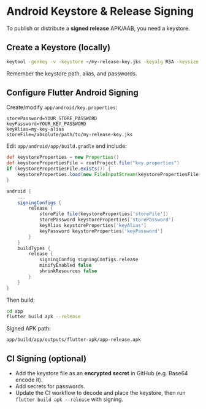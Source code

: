 
# Android Keystore & Release Signing

To publish or distribute a **signed release** APK/AAB, you need a keystore.

## Create a Keystore (locally)

```bash
keytool -genkey -v -keystore ~/my-release-key.jks -keyalg RSA -keysize 2048 -validity 10000 -alias my-key-alias
```
Remember the keystore path, alias, and passwords.

## Configure Flutter Android Signing

Create/modify `app/android/key.properties`:

```
storePassword=YOUR_STORE_PASSWORD
keyPassword=YOUR_KEY_PASSWORD
keyAlias=my-key-alias
storeFile=/absolute/path/to/my-release-key.jks
```

Edit `app/android/app/build.gradle` and include:

```gradle
def keystoreProperties = new Properties()
def keystorePropertiesFile = rootProject.file("key.properties")
if (keystorePropertiesFile.exists()) {
    keystoreProperties.load(new FileInputStream(keystorePropertiesFile))
}

android {
    ...
    signingConfigs {
        release {
            storeFile file(keystoreProperties['storeFile'])
            storePassword keystoreProperties['storePassword']
            keyAlias keystoreProperties['keyAlias']
            keyPassword keystoreProperties['keyPassword']
        }
    }
    buildTypes {
        release {
            signingConfig signingConfigs.release
            minifyEnabled false
            shrinkResources false
        }
    }
}
```

Then build:

```bash
cd app
flutter build apk --release
```

Signed APK path:
```
app/build/app/outputs/flutter-apk/app-release.apk
```

## CI Signing (optional)

- Add the keystore file as an **encrypted secret** in GitHub (e.g. Base64 encode it).
- Add secrets for passwords.
- Update the CI workflow to decode and place the keystore, then run `flutter build apk --release` with signing.
